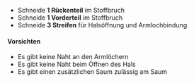 
 - Schneide **1 Rückenteil** im Stoffbruch
 - Schneide **1 Vorderteil** im Stoffbruch
 - Schneide **3 Streifen** für Halsöffnung und Armlochbindung

<Warning>

#### Vorsichten

 - Es gibt keine Naht an den Armlöchern 
 - Es gibt keine Naht beim Öffnen des Hals
 - Es gibt einen zusätzlichen Saum zulässig am Saum

</Warning>
